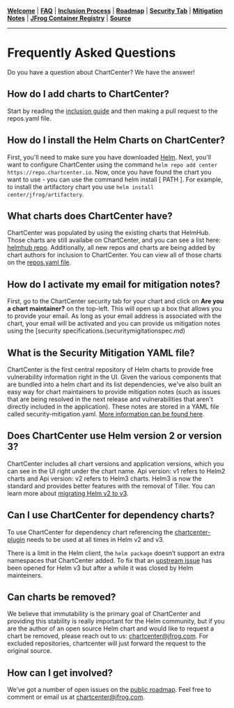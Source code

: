 [__Welcome__](README.md) | [__FAQ__](faq.md) | [__Inclusion Process__](inclusion.md) | [__Roadmap__](roadmap.md) | [__Security Tab__](security.md) | [__Mitigation Notes__](securitymitigationspec.md) | [__JFrog Container Registry__](jfrog-cr.md) | [__Source__](source-inclusion.md)

------

# Frequently Asked Questions

Do you have a question about ChartCenter? We have the answer!

## How do I add charts to ChartCenter?

Start by reading the [inclusion guide](inclusion.md) and then making a pull request to the repos.yaml file. 

## How do I install the Helm Charts on ChartCenter?

First, you'll need to make sure you have downloaded [Helm](https://helm.sh/docs/intro/install/).
Next, you'll want to configure ChartCenter using the command `helm repo add center https://repo.chartcenter.io`.
Now, once you have found the chart you want to use - you can use the command helm install [ PATH ]. For example, to install the artifactory chart you use `helm install center/jfrog/artifactory`.

## What charts does ChartCenter have?

ChartCenter was populated by using the existing charts that HelmHub. Those charts are still availabe on ChartCenter, and you can see a list here: [helmhub repo](https://github.com/jfrog/chartcenter/blob/master/helm-hub-repos.yaml). Additionally, all new repos and charts are being added by chart authors for inclusion to ChartCenter. You can view all of those charts on the [repos.yaml file](https://github.com/jfrog/chartcenter/blob/master/repos.yaml).

## How do I activate my email for mitigation notes?

First, go to the ChartCenter security tab for your chart and click on **Are you a chart maintainer?** on the top-left. This will open up a box that allows you to provide your email. As long as your email address is associated with the chart, your email will be activated and you can provide us mitigation notes using the [security specifications.(securitymigitationspec.md)

## What is the Security Mitigation YAML file?

ChartCenter is the first central repository of Helm charts to provide free vulnerability information right in the UI. Given the various components that are bundled into a helm chart and its list dependencies, we've also built an easy way for chart maintainers to provide mitigation notes (such as issues that are being resolved in the next release and vulnerabilities that aren't directly included in the application). These notes are stored in a YAML file called security-mitigation.yaml.  [More information can be found here](https://github.com/jfrog/chartcenter/blob/master/docs/securitymitigationspec.md).

## Does ChartCenter use Helm version 2 or version 3?

ChartCenter includes all chart versions and application versions, which you can see in the UI right under the chart name. Api version: v1 refers to Helm2 charts and Api version: v2 refers to Helm3 charts. Helm3 is now the standard and provides better features with the removal of Tiller. You can learn more about [migrating Helm v2 to v3](https://helm.sh/blog/migrate-from-helm-v2-to-helm-v3/).

## Can I use ChartCenter for dependency charts?

To use ChartCenter for dependency chart referencing the [chartcenter-plugin](https://github.com/jfrog/chartcenter-plugin) needs to be used at all times in Helm v2 and v3.

There is a limit in the Helm client, the `helm package` doesn’t support an extra namespaces that ChartCenter added. To fix that an [upstream issue](https://github.com/helm/helm/issues/8537) has been opened for Helm v3 but after a while it was closed by Helm mainteiners.

## Can charts be removed?

We believe that immutability is the primary goal of ChartCenter and providing this stability is really important for the Helm community, but if you are the author of an open source Helm chart and would like to request a chart be removed, please reach out to us: chartcenter@jfrog.com. For excluded repositories, chartcenter will just forward the request to the original source.

## How can I get involved?

We’ve got a number of open issues on the [public roadmap](https://github.com/jfrog/chartcenter/blob/master/docs/roadmap.md). Feel free to comment or email us at chartcenter@jfrog.com.
